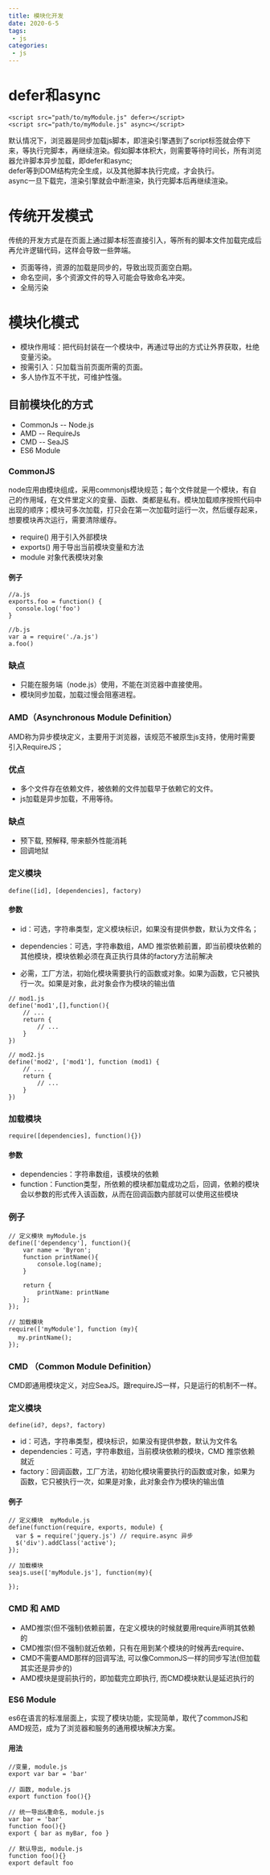 ```yaml
---
title: 模块化开发
date: 2020-6-5
tags:
 - js
categories: 
 - js
---
```


# defer和async
```
<script src="path/to/myModule.js" defer></script>
<script src="path/to/myModule.js" async></script>
```
默认情况下，浏览器是同步加载js脚本，即渲染引擎遇到了script标签就会停下来，等执行完脚本，再继续渲染。假如脚本体积大，则需要等待时间长，所有浏览器允许脚本异步加载，即defer和async;  
defer等到DOM结构完全生成，以及其他脚本执行完成，才会执行。  
async一旦下载完，渲染引擎就会中断渲染，执行完脚本后再继续渲染。

# 传统开发模式
传统的开发方式是在页面上通过脚本标签直接引入，等所有的脚本文件加载完成后再允许逻辑代码，这样会导致一些弊端。
* 页面等待，资源的加载是同步的，导致出现页面空白期。
* 命名空间，多个资源文件的导入可能会导致命名冲突。
* 全局污染

# 模块化模式
* 模块作用域：把代码封装在一个模块中，再通过导出的方式让外界获取，杜绝变量污染。
* 按需引入：只加载当前页面所需的页面。
* 多人协作互不干扰，可维护性强。

## 目前模块化的方式
* CommonJs -- Node.js
* AMD -- RequireJs
* CMD -- SeaJS
* ES6 Module

### CommonJS
node应用由模块组成，采用commonjs模块规范；每个文件就是一个模块，有自己的作用域，在文件里定义的变量、函数、类都是私有。模块加载顺序按照代码中出现的顺序；模块可多次加载，打只会在第一次加载时运行一次，然后缓存起来，想要模块再次运行，需要清除缓存。
* require() 用于引入外部模块
* exports() 用于导出当前模块变量和方法
* module 对象代表模块对象

#### 例子
```
//a.js
exports.foo = function() {
  console.log('foo')
}

//b.js
var a = require('./a.js')
a.foo()
```

### 缺点
* 只能在服务端（node.js）使用，不能在浏览器中直接使用。
* 模块同步加载，加载过慢会阻塞进程。

### AMD（Asynchronous Module Definition）
AMD称为异步模块定义，主要用于浏览器，该规范不被原生js支持，使用时需要引入RequireJS；

### 优点
* 多个文件存在依赖文件，被依赖的文件加载早于依赖它的文件。
* js加载是异步加载，不用等待。

### 缺点
* 预下载, 预解释, 带来额外性能消耗
* 回调地狱

### 定义模块
```
define([id], [dependencies], factory)
```
#### 参数
* id：可选，字符串类型，定义模块标识，如果没有提供参数，默认为文件名；
* dependencies：可选，字符串数组，AMD 推崇依赖前置，即当前模块依赖的其他模块，模块依赖必须在真正执行具体的factory方法前解决

* 必需，工厂方法，初始化模块需要执行的函数或对象。如果为函数，它只被执行一次。如果是对象，此对象会作为模块的输出值

```
// mod1.js
define('mod1',[],function(){
    // ...
    return {
        // ...
    }
})

// mod2.js
define('mod2', ['mod1'], function (mod1) {
    // ...
    return {
        // ...
    }
})
```
### 加载模块

```
require([dependencies], function(){})
```

#### 参数
* dependencies：字符串数组，该模块的依赖
* function：Function类型，所依赖的模块都加载成功之后，回调，依赖的模块会以参数的形式传入该函数，从而在回调函数内部就可以使用这些模块

### 例子
```
// 定义模块 myModule.js
define(['dependency'], function(){
    var name = 'Byron';
    function printName(){
        console.log(name);
    }

    return {
        printName: printName
    };
});

// 加载模块
require(['myModule'], function (my){
　 my.printName();
});

```

### CMD （Common Module Definition）
CMD即通用模块定义，对应SeaJS。跟requireJS一样，只是运行的机制不一样。

### 定义模块
```
define(id?, deps?, factory)
```
* id：可选，字符串类型，模块标识，如果没有提供参数，默认为文件名
* dependencies：可选，字符串数组，当前模块依赖的模块，CMD 推崇依赖就近
* factory：回调函数，工厂方法，初始化模块需要执行的函数或对象，如果为函数，它只被执行一次，如果是对象，此对象会作为模块的输出值
#### 例子
```
// 定义模块  myModule.js
define(function(require, exports, module) {
  var $ = require('jquery.js') // require.async 异步
  $('div').addClass('active');
});

// 加载模块
seajs.use(['myModule.js'], function(my){

});
```

### CMD 和 AMD
* AMD推崇(但不强制)依赖前置，在定义模块的时候就要用require声明其依赖的
* CMD推崇(但不强制)就近依赖，只有在用到某个模块的时候再去require、
* CMD不需要AMD那样的回调写法, 可以像CommonJS一样的同步写法(但加载其实还是异步的)
* AMD模块是提前执行的，即加载完立即执行, 而CMD模块默认是延迟执行的

### ES6 Module
es6在语言的标准层面上，实现了模块功能，实现简单，取代了commonJS和AMD规范，成为了浏览器和服务的通用模块解决方案。

#### 用法
```
//变量, module.js
export var bar = 'bar'

// 函数, module.js
export function foo(){}

// 统一导出&重命名, module.js
var bar = 'bar'
function foo(){}
export { bar as myBar, foo }

// 默认导出, module.js
function foo(){}
export default foo
```